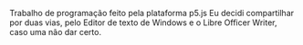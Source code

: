 Trabalho de programação feito pela plataforma p5.js
 Eu decidi compartilhar por duas vias, pelo Editor de texto de Windows e o Libre Officer Writer, caso uma não dar certo.
